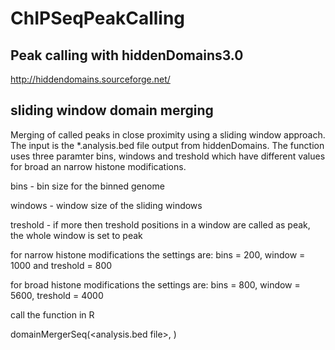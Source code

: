 # ChIPSeqPeakCalling

## Peak calling with hiddenDomains3.0

http://hiddendomains.sourceforge.net/

## sliding window domain merging

Merging of called peaks in close proximity using a sliding window approach. The input is the *.analysis.bed file output from hiddenDomains. The function uses three paramter bins, windows and treshold which have different values for broad an narrow histone modifications.

bins - bin size for the binned genome

windows - window size of the sliding windows

treshold -  if more then treshold positions in a window are called as peak, the whole window is set to peak

for narrow histone modifications the settings are: bins = 200, window = 1000 and treshold = 800

for broad histone modifications the settings are: bins = 800, window = 5600, treshold = 4000

call the function in R 

domainMergerSeq(<analysis.bed file>, <broad or narrow>)
